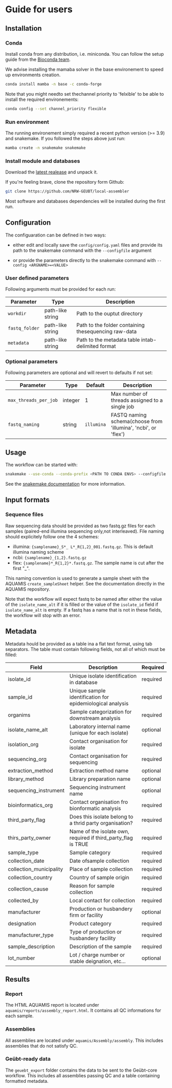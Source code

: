 # Guide for users

## Installation

### Conda

Install conda from any distribution, i.e. miniconda.
You can follow the setup guide from the [Bioconda team](https://bioconda.github.io/).

We advise installing the mamaba solver in the base environement to speed up
environments creation.

```bash
conda install mamba -n base -c conda-forge
```

Note that you might needto set thechannel priority to 'felxible' to be able to install
the required environements:

```bash
conda config --set channel_priority flexible
```

### Run environment

The running environement simply required a recent python version (>= 3.9) and snakemake.
If you followed the steps above just run:

```bash
mamba create -n snakemake snakemake
```

### Install module and databases

Download the [latest realease](https://github.com/NRW-GEUBT/local-assembler/releases/latest)
and unpack it.

If you're feeling brave, clone the repository form Github:

```bash
git clone https://github.com/NRW-GEUBT/local-assembler
```

Most software and databases dependencies will be installed during the first run.

## Configuration

The configuaration can be defined in two ways:

- either edit and locally save the `config/config.yaml` files and provide its path
  to the snakemake command with the `--configfile` argument

- or provide the parameters directly to the snakemake command with
  `--config <ARGNAME>=<VALUE>`

### User defined parameters

Following arguments must be provided for each run:

| Parameter | Type | Description |
| --- | --- | --- |
| `workdir` | path-like string | Path to the ouptut directory |
| `fastq_folder` | path-like string | Path to the folder containing thesequencing raw-data |
| `metadata` | path-like string | Path to the metadata table intab-delimited format |

### Optional parameters

Following parameters are optional and will revert to defaults if not set:

| Parameter | Type | Default | Description |
| --- | --- | --- | --- |
| `max_threads_per_job` | integer | 1 | Max number of threads assigned to a single job |
| `fastq_naming` | string | `illumina` | FASTQ naming schema(choose from 'illumina', 'ncbi', or 'flex') |

## Usage

The workflow can be started with:

```bash
snakemake --use-conda --conda-prefix <PATH TO CONDA ENVS> --configfile <PATH TO CONFIG> --cores <N>
```

See the [snakemake documentation](https://snakemake.readthedocs.io/en/stable/executing/cli.html) for more information.

## Input formats

### Sequence files

Raw sequencing data should be provided as two fastq.gz files for each samples (paired-end illumina sequencing only,not interleaved).
File naming should explicitely follow one the 4 schemes:
- illumina: `{samplename}_S*_ L*_R{1,2}_001.fastq.gz`. This is default illumina naming scheme
- ncbi: `{samplename}_{1,2}.fastq.gz`
- flex: `{samplename}*_R{1,2}*.fastq.gz`. The sample name is cut after the first \"_\".

This naming convention is used to generate a sample sheet with the AQUAMIS `create_sampleSheet` helper.
See the documentation directly in the AQUAMIS repository.

Note that the workflow will expect fastq to be named after either the value of the `isolate_name_alt` if it is filled
or the value of the `isolate_id` field if `isolate_name_alt` is empty. If a fastq has a name that is not in these fields,
the workflow will stop with an error.

## Metadata

Metadata hould be provided as a table ina a flat text format, using tab separators.
The table must contain following fields, not all of which must be filled:

| Field  | Description | Required |
|---|---|---|
| isolate_id | Unique isolate identification in database | required |
| sample_id | Unique sample identification for epidemiological analysis | required |
| organims | Sample categorization for downstream analysis | required |
| isolate_name_alt | Laboratory internal name (unique for each isolate) | optional |
| isolation_org | Contact organisation for isolate | required |
| sequencing_org | Contact organisation for sequencing | required |
| extraction_method | Extraction method name | optional |
| library_method | Library preparation name | optional |
| sequencing_instrument | Sequencing instrument name | optional |
| bioinformatics_org | Contact organisation fro bionformatic analysis | required |
| third_party_flag | Does this isolate belong to a thrid party organisation? | required |
| thirs_party_owner | Name of the isolate own, required if third_party_flag is TRUE | required |
| sample_type | Sample category | required |
| collection_date | Date ofsample collection | required |
| collection_municipality | Place of sample collection | required |
| collection_country | Country of sample origin | required |
| collection_cause | Reason for sample collection | required |
| collected_by | Local contact for collection | required |
| manufacturer | Production or husbandery firm or facility | optional |
| designation | Product category | required |
| manufacturer_type | Type of production or husbandery facility | required |
| sample_description | Description of the sample | required |
| lot_number | Lot / charge number or stable deignation, etc… | optional |

## Results

### Report

The HTML AQUAMIS report is located under `aquamis/reports/assembly_report.html`.
It contains all QC informations for each sample.

### Assemblies

All assemblies are located under `aquamis/Assembly/assembly`.
This includes assemblies that do not satisfy QC.

### Geübt-ready data

The `geuebt_export` folder contains the data to be sent to the Geübt-core workflow.
This includes all assemblies passing QC and a table containing formatted metadata.

